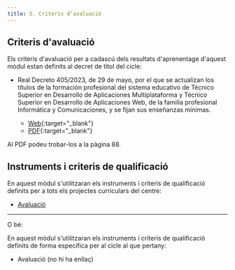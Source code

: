 ```yaml
---
title: 5. Criteris d’avaluació
---
```


## Criteris d'avaluació

Els criteris d'avaluació per a cadascú dels resultats d'aprenentage d'aquest mòdul estan definits al decret de títol del cicle:

* Real Decreto 405/2023, de 29 de mayo, por el que se actualizan los títulos de la formación profesional del sistema educativo de Técnico Superior en Desarrollo de Aplicaciones Multiplataforma y Técnico Superior en Desarrollo de Aplicaciones Web, de la familia profesional Informática y Comunicaciones, y se fijan sus enseñanzas mínimas.
  
    * [Web](https://www.boe.es/eli/es/rd/2023/05/29/405){:target="_blank"}
    * [PDF](https://www.boe.es/eli/es/rd/2023/05/29/405/dof/spa/pdf){:target="_blank"}

Al PDF podeu trobar-los a la pàgina 88.

## Instruments i criteris de qualificació

En aquest mòdul s'utilitzaran els instruments i criteris de qualificació definits per a tots els projectes curriculars del centre:

* [Avaluació](../../../../ProjectesCurriculars/General/PCGen8AvaluacioGen.md)

----------

O bé:

En aquest mòdul s'utilitzaran els instruments i criteris de qualificació definits de forma específica per al cicle al que pertany:

* Avaluació (no hi ha enllaç)